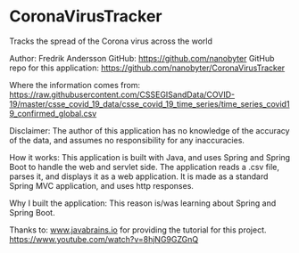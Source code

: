 # CoronaVirusTracker
Tracks the spread of the Corona virus across the world

Author:
Fredrik Andersson
GitHub: https://github.com/nanobyter
GitHub repo for this application: https://github.com/nanobyter/CoronaVirusTracker


Where the information comes from:
https://raw.githubusercontent.com/CSSEGISandData/COVID-19/master/csse_covid_19_data/csse_covid_19_time_series/time_series_covid19_confirmed_global.csv

Disclaimer:
The author of this application has no knowledge of the accuracy of the data, and assumes no responsibility for any inaccuracies.

How it works:
This application is built with Java, and uses Spring and Spring Boot to handle the web and servlet side.
The application reads a .csv file, parses it, and displays it as a web application.
It is made as a standard Spring MVC application, and uses http responses.

Why I built the application:
This reason is/was learning about Spring and Spring Boot.

Thanks to:
www.javabrains.io for providing the tutorial for this project.
https://www.youtube.com/watch?v=8hjNG9GZGnQ 
